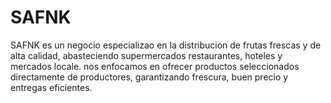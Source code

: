 # SAFNK
SAFNK es un negocio especializao en la distribucion de frutas frescas y de alta calidad, abasteciendo supermercados restaurantes, hoteles y mercados locale. nos enfocamos en ofrecer productos seleccionados directamente de productores, garantizando frescura, buen precio y entregas eficientes.

